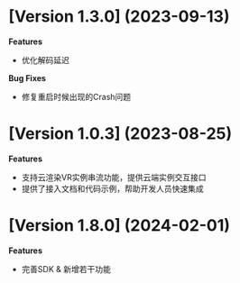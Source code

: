 # [Version 1.3.0] (2023-09-13)
**Features**

- 优化解码延迟

**Bug Fixes**

- 修复重启时候出现的Crash问题

# [Version 1.0.3] (2023-08-25)
**Features**

- 支持云渲染VR实例串流功能，提供云端实例交互接口
- 提供了接入文档和代码示例，帮助开发人员快速集成


# [Version 1.8.0] (2024-02-01)
**Features**

- 完善SDK & 新增若干功能